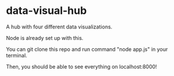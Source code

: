 # data-visual-hub
A hub with four different data visualizations.

Node is already set up with this.

You can git clone this repo and run command "node app.js" in your terminal.

Then, you should be able to see everything on localhost:8000!